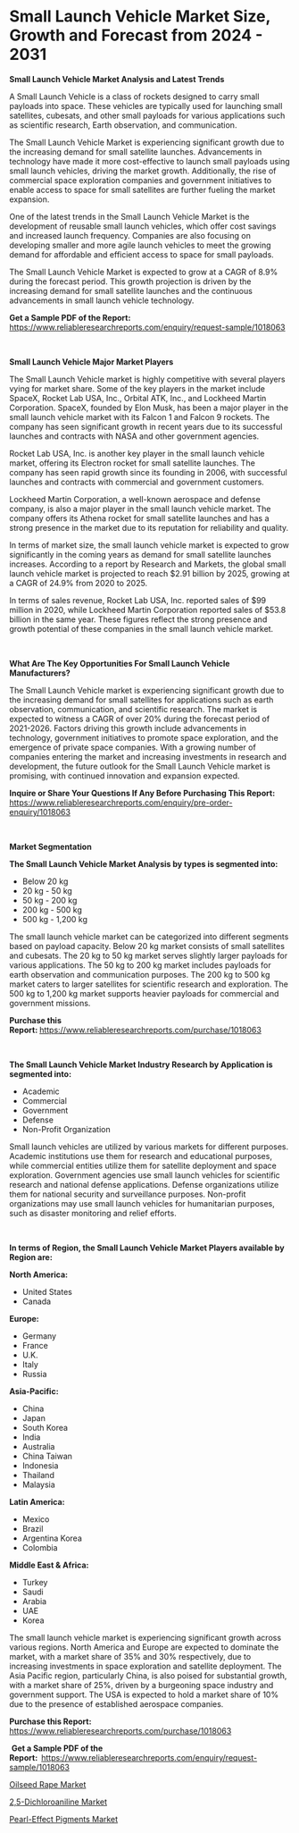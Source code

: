 <p><h1>Small Launch Vehicle Market Size, Growth and Forecast from 2024 - 2031</h1></p><p><strong>Small Launch Vehicle Market Analysis and Latest Trends</strong></p>
<p><p>A Small Launch Vehicle is a class of rockets designed to carry small payloads into space. These vehicles are typically used for launching small satellites, cubesats, and other small payloads for various applications such as scientific research, Earth observation, and communication.</p><p>The Small Launch Vehicle Market is experiencing significant growth due to the increasing demand for small satellite launches. Advancements in technology have made it more cost-effective to launch small payloads using small launch vehicles, driving the market growth. Additionally, the rise of commercial space exploration companies and government initiatives to enable access to space for small satellites are further fueling the market expansion.</p><p>One of the latest trends in the Small Launch Vehicle Market is the development of reusable small launch vehicles, which offer cost savings and increased launch frequency. Companies are also focusing on developing smaller and more agile launch vehicles to meet the growing demand for affordable and efficient access to space for small payloads.</p><p>The Small Launch Vehicle Market is expected to grow at a CAGR of 8.9% during the forecast period. This growth projection is driven by the increasing demand for small satellite launches and the continuous advancements in small launch vehicle technology.</p></p>
<p><strong>Get a Sample PDF of the Report:&nbsp;</strong> <a href="https://www.reliableresearchreports.com/enquiry/request-sample/1018063">https://www.reliableresearchreports.com/enquiry/request-sample/1018063</a></p>
<p>&nbsp;</p>
<p><strong>Small Launch Vehicle Major Market Players</strong></p>
<p><p>The Small Launch Vehicle market is highly competitive with several players vying for market share. Some of the key players in the market include SpaceX, Rocket Lab USA, Inc., Orbital ATK, Inc., and Lockheed Martin Corporation. SpaceX, founded by Elon Musk, has been a major player in the small launch vehicle market with its Falcon 1 and Falcon 9 rockets. The company has seen significant growth in recent years due to its successful launches and contracts with NASA and other government agencies.</p><p>Rocket Lab USA, Inc. is another key player in the small launch vehicle market, offering its Electron rocket for small satellite launches. The company has seen rapid growth since its founding in 2006, with successful launches and contracts with commercial and government customers.</p><p>Lockheed Martin Corporation, a well-known aerospace and defense company, is also a major player in the small launch vehicle market. The company offers its Athena rocket for small satellite launches and has a strong presence in the market due to its reputation for reliability and quality.</p><p>In terms of market size, the small launch vehicle market is expected to grow significantly in the coming years as demand for small satellite launches increases. According to a report by Research and Markets, the global small launch vehicle market is projected to reach $2.91 billion by 2025, growing at a CAGR of 24.9% from 2020 to 2025.</p><p>In terms of sales revenue, Rocket Lab USA, Inc. reported sales of $99 million in 2020, while Lockheed Martin Corporation reported sales of $53.8 billion in the same year. These figures reflect the strong presence and growth potential of these companies in the small launch vehicle market.</p></p>
<p>&nbsp;</p>
<p><strong>What Are The Key Opportunities For Small Launch Vehicle Manufacturers?</strong></p>
<p><p>The Small Launch Vehicle market is experiencing significant growth due to the increasing demand for small satellites for applications such as earth observation, communication, and scientific research. The market is expected to witness a CAGR of over 20% during the forecast period of 2021-2026. Factors driving this growth include advancements in technology, government initiatives to promote space exploration, and the emergence of private space companies. With a growing number of companies entering the market and increasing investments in research and development, the future outlook for the Small Launch Vehicle market is promising, with continued innovation and expansion expected.</p></p>
<p><strong>Inquire or Share Your Questions If Any Before Purchasing This Report:</strong> <a href="https://www.reliableresearchreports.com/enquiry/pre-order-enquiry/1018063">https://www.reliableresearchreports.com/enquiry/pre-order-enquiry/1018063</a></p>
<p>&nbsp;</p>
<p><strong>Market Segmentation</strong></p>
<p><strong>The Small Launch Vehicle Market Analysis by types is segmented into:</strong></p>
<p><ul><li>Below 20 kg</li><li>20 kg - 50 kg</li><li>50 kg - 200 kg</li><li>200 kg - 500 kg</li><li>500 kg - 1,200 kg</li></ul></p>
<p><p>The small launch vehicle market can be categorized into different segments based on payload capacity. Below 20 kg market consists of small satellites and cubesats. The 20 kg to 50 kg market serves slightly larger payloads for various applications. The 50 kg to 200 kg market includes payloads for earth observation and communication purposes. The 200 kg to 500 kg market caters to larger satellites for scientific research and exploration. The 500 kg to 1,200 kg market supports heavier payloads for commercial and government missions.</p></p>
<p><strong>Purchase this Report:&nbsp;</strong><a href="https://www.reliableresearchreports.com/purchase/1018063">https://www.reliableresearchreports.com/purchase/1018063</a></p>
<p>&nbsp;</p>
<p><strong>The Small Launch Vehicle Market Industry Research by Application is segmented into:</strong></p>
<p><ul><li>Academic</li><li>Commercial</li><li>Government</li><li>Defense</li><li>Non-Profit Organization</li></ul></p>
<p><p>Small launch vehicles are utilized by various markets for different purposes. Academic institutions use them for research and educational purposes, while commercial entities utilize them for satellite deployment and space exploration. Government agencies use small launch vehicles for scientific research and national defense applications. Defense organizations utilize them for national security and surveillance purposes. Non-profit organizations may use small launch vehicles for humanitarian purposes, such as disaster monitoring and relief efforts.</p></p>
<p>&nbsp;</p>
<p><strong>In terms of Region, the Small Launch Vehicle Market Players available by Region are:</strong></p>
<p>
    <p> <strong> North America: </strong>
        <ul>
            <li>United States</li>
            <li>Canada</li>
        </ul>
        </p> 
    <p> <strong> Europe: </strong>
        <ul>
            <li>Germany</li>
            <li>France</li>
            <li>U.K.</li>
            <li>Italy</li>
            <li>Russia</li>
        </ul>
        </p> 
    <p> <strong> Asia-Pacific: </strong>
        <ul>
            <li>China</li>
            <li>Japan</li>
            <li>South Korea</li>
            <li>India</li>
            <li>Australia</li>
            <li>China Taiwan</li>
            <li>Indonesia</li>
            <li>Thailand</li>
            <li>Malaysia</li>
        </ul>
        </p> 
    <p> <strong> Latin America: </strong>
        <ul>
            <li>Mexico</li>
            <li>Brazil</li>
            <li>Argentina Korea</li>
            <li>Colombia</li>
        </ul>
        </p> 
    <p> <strong> Middle East & Africa: </strong>
        <ul>
            <li>Turkey</li>
            <li>Saudi</li>
            <li>Arabia</li>
            <li>UAE</li>
            <li>Korea</li>
        </ul>
    </p>
    </p>
<p><p>The small launch vehicle market is experiencing significant growth across various regions. North America and Europe are expected to dominate the market, with a market share of 35% and 30% respectively, due to increasing investments in space exploration and satellite deployment. The Asia Pacific region, particularly China, is also poised for substantial growth, with a market share of 25%, driven by a burgeoning space industry and government support. The USA is expected to hold a market share of 10% due to the presence of established aerospace companies.</p></p>
<p><strong>Purchase this Report: </strong><a href="https://www.reliableresearchreports.com/purchase/1018063">https://www.reliableresearchreports.com/purchase/1018063</a></p>
<p>&nbsp;<strong>Get a Sample PDF of the Report:&nbsp;&nbsp;</strong><a href="https://www.reliableresearchreports.com/enquiry/request-sample/1018063">https://www.reliableresearchreports.com/enquiry/request-sample/1018063</a></p>
<p><strong></strong></p>
<p><p><a href="https://view.publitas.com/reportprime-1/oilseed-rape-market-with-the-goal-of-estimating-the-market-size-and-future-growth-potential-of-various-market-segments-based-on-component-applications-end-user-and-region/">Oilseed Rape Market</a></p><p><a href="https://view.publitas.com/reportprime-1/global-25-dichloroaniline-market-size-and-market-trends-insights-and-projections-from-2023-to-2030/">2,5-Dichloroaniline Market</a></p><p><a href="https://view.publitas.com/reportprime-1/pearl-effect-pigments-market-size-market-trends-and-growth-outlook-forecasted-for-period-from-2023-to-2030/">Pearl-Effect Pigments Market</a></p></p>
